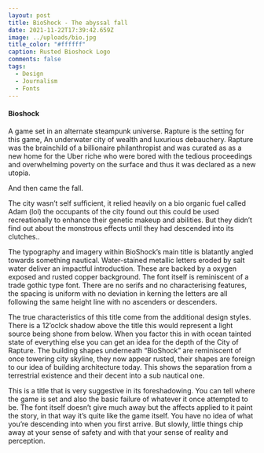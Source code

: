 ```yaml
---
layout: post
title: BioShock - The abyssal fall
date: 2021-11-22T17:39:42.659Z
image: ../uploads/bio.jpg
title_color: "#ffffff"
caption: Rusted Bioshock Logo
comments: false
tags:
  - Design
  - Journalism
  - Fonts
---
```

#### Bioshock



A game set in an alternate steampunk universe. Rapture is the setting for this game, An underwater city of wealth and luxurious debauchery. Rapture was the brainchild of a billionaire philanthropist and was curated as as a new home for the Uber riche who were bored with the tedious proceedings and overwhelming poverty on the surface and thus it was declared as a new utopia.

And then came the fall. 

The city wasn’t self sufficient, it relied heavily on a bio organic fuel called Adam (lol) the occupants of the city found out this could be used recreationally to enhance their genetic makeup and abilities. But they didn’t find out about the monstrous effects until they had descended into its clutches..

The typography and imagery within BioShock’s main title is blatantly angled towards something nautical. Water-stained metallic letters eroded by salt water deliver an impactful introduction. These are backed by a oxygen exposed and rusted copper background.  The font itself is reminiscent of a trade gothic type font. There are no serifs and no characterising features, the spacing is uniform with no deviation in kerning the letters are all following the same height line with no ascenders or descenders.

The true characteristics of this title come from the additional design styles. There is a 12’oclck shadow above the title this would represent a light source being shone from below. When you factor this in with ocean tainted state of everything else you can get an idea for the depth of the City of Rapture. 
The building shapes underneath “BioShock” are reminiscent of once towering city skyline, they now appear rusted, their shapes are foreign to our idea of building architecture today. This shows the separation from a terrestrial existence and their decent into a sub nautical one.

This is a title that is very suggestive in its foreshadowing. You can tell where the game is set and also the basic failure of whatever it once attempted to be. The font itself doesn’t give much away but the affects applied to it paint the story, in that way it’s quite like the game itself. You have no idea of what you’re descending into when you first arrive. But slowly, little things chip away at your sense of safety and with that your sense of reality and perception.

